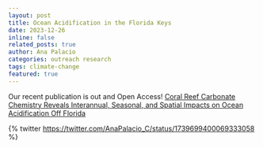 ```yaml
---
layout: post
title: Ocean Acidification in the Florida Keys
date: 2023-12-26
inline: false
related_posts: true
author: Ana Palacio
categories: outreach research
tags: climate-change
featured: true
---
```


Our recent publication is out and Open Access! [Coral Reef Carbonate Chemistry Reveals Interannual, Seasonal, and Spatial Impacts on Ocean Acidification Off Florida](https://agupubs.onlinelibrary.wiley.com/doi/10.1029/2023GB007789)

{% twitter https://twitter.com/AnaPalacio_C/status/1739699400069333058 %}


